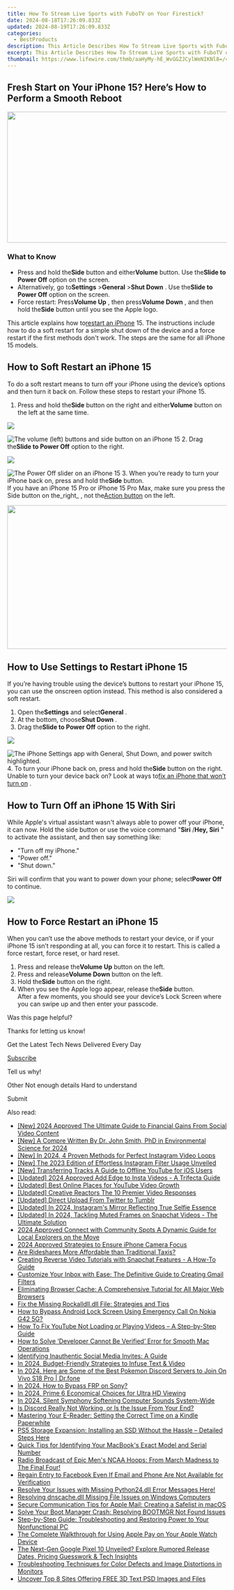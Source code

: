 ```yaml
---
title: How To Stream Live Sports with FuboTV on Your Firestick?
date: 2024-08-18T17:26:09.833Z
updated: 2024-08-19T17:26:09.833Z
categories:
  - BestProducts
description: This Article Describes How To Stream Live Sports with FuboTV on Your Firestick?
excerpt: This Article Describes How To Stream Live Sports with FuboTV on Your Firestick?
thumbnail: https://www.lifewire.com/thmb/aaHyMy-hE_WvGGZJCylWeNIKNl8=/400x300/filters:no_upscale():max_bytes(150000):strip_icc():format(webp)/how-to-get-fubotv-on-firestick-3ef2d0c3d4dc4547822c233ff93e12a9.jpg
---
```


## Fresh Start on Your iPhone 15? Here’s How to Perform a Smooth Reboot
<!-- affiliate ads begin -->
<a href="https://25home.pxf.io/c/5597632/2090698/16836" target="_top" id="2090698"><img src="//a.impactradius-go.com/display-ad/16836-2090698" border="0" alt="" width="720" height="300"/></a>
<!-- affiliate ads end -->
### What to Know

* Press and hold the**Side** button and either**Volume** button. Use the**Slide to Power Off** option on the screen.
* Alternatively, go to**Settings** \>**General** \>**Shut Down** . Use the**Slide to Power Off** option on the screen.
* Force restart: Press**Volume Up** , then press**Volume Down** , and then hold the**Side** button until you see the Apple logo.

 This article explains how to[restart an iPhone](https://www.lifewire.com/how-to-restart-iphone-2000288) 15\. The instructions include how to do a soft restart for a simple shut down of the device and a force restart if the first methods don't work. The steps are the same for all iPhone 15 models.

## How to Soft Restart an iPhone 15

 To do a soft restart means to turn off your iPhone using the device’s options and then turn it back on. Follow these steps to restart your iPhone 15.

1. Press and hold the**Side** button on the right and either**Volume** button on the left at the same time.  
<!-- affiliate ads begin -->
<a href="https://shop.copernic.com/order/checkout.php?PRODS=41033091&QTY=1&AFFILIATE=108875&CART=1"><img src="https://secure.2checkout.com/images/merchant/8d30aa96e72440759f74bd2306c1fa3d/Copernic-2023-Affiliate-728x90-Advanced.png" border="0"></a>
<!-- affiliate ads end -->
![The volume (left) buttons and side button on an iPhone 15](https://www.lifewire.com/thmb/TmHUOU_P6SpM3wMTkgaBlQ6knbg=/1500x0/filters:no_upscale():max_bytes(150000):strip_icc():format(webp)/Side-and-Volume-buttons-on-iPhone-15-Pro-ce7f29a6f4bb4cf3bb66ea8b0b928ba3.jpg)
2. Drag the**Slide to Power Off** option to the right.  
<!-- affiliate ads begin -->
<a href="https://secure.2checkout.com/order/checkout.php?PRODS=3546200&QTY=1&AFFILIATE=108875&CART=1"><img src="http://www.binteko.com/sites/default/files/banner01_468x60a.gif" border="0"></a>
<!-- affiliate ads end -->
![The Power Off slider on an iPhone 15](https://www.lifewire.com/thmb/_gkqlHLFwAAe43qTejESczVRQeE=/1500x0/filters:no_upscale():max_bytes(150000):strip_icc():format(webp)/iPhone15-Power-Off-Slider-8662940-84a3f064e5dc4278b8c8abb4a8bcbf56-a833a36d8094471694b628adb004cc60.jpg)
3. When you’re ready to turn your iPhone back on, press and hold the**Side** button.  
 If you have an iPhone 15 Pro or iPhone 15 Pro Max, make sure you press the Side button on the_right_ , not the[Action button](https://www.lifewire.com/use-action-button-on-iphone-15-pro-7972021) on the left.

<!-- affiliate ads begin -->
<a href="https://ursime.pxf.io/c/5597632/2092236/16384" target="_top" id="2092236"><img src="//a.impactradius-go.com/display-ad/16384-2092236" border="0" alt="" width="1920" height="329"/></a><img height="0" width="0" src="https://imp.pxf.io/i/5597632/2092236/16384" style="position:absolute;visibility:hidden;" border="0" />
<!-- affiliate ads end -->
## How to Use Settings to Restart iPhone 15

 If you’re having trouble using the device’s buttons to restart your iPhone 15, you can use the onscreen option instead. This method is also considered a soft restart.

1. Open the**Settings** and select**General** .
2. At the bottom, choose**Shut Down** .
3. Drag the**Slide to Power Off** option to the right.  
<!-- affiliate ads begin -->
<a href="https://shop.manycam.com/order/checkout.php?PRODS=17729331&QTY=1&AFFILIATE=108875&CART=1"><img src="https://secure.avangate.com/images/merchant/8230bea7d54bcdf99cdfe85cb07313d5/mcaffbanner600x500.png" border="0"></a>
<!-- affiliate ads end -->
![The iPhone Settings app with General, Shut Down, and power switch highlighted.](https://www.lifewire.com/thmb/qkqSasRdubWydWHUBG5CkQeJstI=/1500x0/filters:no_upscale():max_bytes(150000):strip_icc():format(webp)/Turn-Of-iPhone-15-Pro-in-Settings-6be83e8413504c42b9bc2f146153f7da.jpg)
4. To turn your iPhone back on, press and hold the**Side** button on the right.  
 Unable to turn your device back on? Look at ways to[fix an iPhone that won’t turn on](https://www.lifewire.com/what-to-do-when-your-iphone-wont-turn-on-2000281) .

## How to Turn Off an iPhone 15 With Siri

 While Apple's virtual assistant wasn't always able to power off your iPhone, it can now. Hold the side button or use the voice command "**Siri** /**Hey, Siri** " to activate the assistant, and then say something like:

* "Turn off my iPhone."
* "Power off."
* "Shut down."

 Siri will confirm that you want to power down your phone; select**Power Off** to continue.

<!-- affiliate ads begin -->
<a href="https://secure.2checkout.com/order/checkout.php?PRODS=4620778&QTY=1&AFFILIATE=108875&CART=1"><img src="https://secure.avangate.com/images/merchant/07dd4d5a72f5740ef0f035f201951476/728__90banner.jpg" border="0"></a>
<!-- affiliate ads end -->
## How to Force Restart an iPhone 15

 When you can’t use the above methods to restart your device, or if your iPhone 15 isn’t responding at all, you can force it to restart. This is called a force restart, force reset, or hard reset.

1. Press and release the**Volume Up** button on the left.
2. Press and release**Volume Down** button on the left.
3. Hold the**Side** button on the right.
4. When you see the Apple logo appear, release the**Side** button.  
 After a few moments, you should see your device’s Lock Screen where you can swipe up and then enter your passcode.

Was this page helpful?

Thanks for letting us know!

 Get the Latest Tech News Delivered Every Day

[Subscribe](https://www.lifewire.com/#)

Tell us why!

 Other  Not enough details  Hard to understand

 Submit

<ins class="adsbygoogle"
     style="display:block"
     data-ad-format="autorelaxed"
     data-ad-client="ca-pub-7571918770474297"
     data-ad-slot="1223367746"></ins>



<ins class="adsbygoogle"
     style="display:block"
     data-ad-client="ca-pub-7571918770474297"
     data-ad-slot="8358498916"
     data-ad-format="auto"
     data-full-width-responsive="true"></ins>

<span class="atpl-alsoreadstyle">Also read:</span>
<div><ul>
<li><a href="https://facebook-videos.techidaily.com/new-2024-approved-the-ultimate-guide-to-financial-gains-from-social-video-content/"><u>[New] 2024 Approved  The Ultimate Guide to Financial Gains From Social Video Content</u></a></li>
<li><a href="https://youtube-zero.techidaily.com/-compre-written-by-dr-john-smith-phd-in-environmental-science-for-2024/"><u>[New] A Compre Written By  Dr. John Smith, PhD in Environmental Science for 2024</u></a></li>
<li><a href="https://instagram-videos.techidaily.com/new-in-2024-4-proven-methods-for-perfect-instagram-video-loops/"><u>[New] In 2024, 4 Proven Methods for Perfect Instagram Video Loops</u></a></li>
<li><a href="https://instagram-videos.techidaily.com/new-the-2023-edition-of-effortless-instagram-filter-usage-unveiled/"><u>[New] The 2023 Edition of Effortless Instagram Filter Usage Unveiled</u></a></li>
<li><a href="https://facebook-video-footage.techidaily.com/new-transferring-tracks-a-guide-to-offline-youtube-for-ios-users/"><u>[New] Transferring Tracks  A Guide to Offline YouTube for iOS Users</u></a></li>
<li><a href="https://instagram-video-files.techidaily.com/updated-2024-approved-add-edge-to-insta-videos-a-trifecta-guide/"><u>[Updated] 2024 Approved  Add Edge to Insta Videos - A Trifecta Guide</u></a></li>
<li><a href="https://extra-lessons.techidaily.com/updated-best-online-places-for-youtube-video-growth/"><u>[Updated] Best Online Places for YouTube Video Growth</u></a></li>
<li><a href="https://youtube-clips.techidaily.com/updated-creative-reactors-the-10-premier-video-responses/"><u>[Updated] Creative Reactors  The 10 Premier Video Responses</u></a></li>
<li><a href="https://twitter-videos.techidaily.com/updated-direct-upload-from-twitter-to-tumblr/"><u>[Updated] Direct Upload From Twitter to Tumblr</u></a></li>
<li><a href="https://instagram-clips.techidaily.com/updated-in-2024-instagrams-mirror-reflecting-true-selfie-essence/"><u>[Updated] In 2024, Instagram's Mirror  Reflecting True Selfie Essence</u></a></li>
<li><a href="https://facebook-video-files.techidaily.com/updated-in-2024-tackling-muted-frames-on-snapchat-videos-the-ultimate-solution/"><u>[Updated] In 2024, Tackling Muted Frames on Snapchat Videos - The Ultimate Solution</u></a></li>
<li><a href="https://extra-information.techidaily.com/2024-approved-connect-with-community-spots-a-dynamic-guide-for-local-explorers-on-the-move/"><u>2024 Approved  Connect with Community Spots  A Dynamic Guide for Local Explorers on the Move</u></a></li>
<li><a href="https://some-approaches.techidaily.com/2024-approved-strategies-to-ensure-iphone-camera-focus/"><u>2024 Approved  Strategies to Ensure iPhone Camera Focus</u></a></li>
<li><a href="https://techno-recovery.techidaily.com/are-rideshares-more-affordable-than-traditional-taxis/"><u>Are Rideshares More Affordable than Traditional Taxis?</u></a></li>
<li><a href="https://techno-recovery.techidaily.com/creating-reverse-video-tutorials-with-snapchat-features-a-how-to-guide/"><u>Creating Reverse Video Tutorials with Snapchat Features - A How-To Guide</u></a></li>
<li><a href="https://techno-recovery.techidaily.com/customize-your-inbox-with-ease-the-definitive-guide-to-creating-gmail-filters/"><u>Customize Your Inbox with Ease: The Definitive Guide to Creating Gmail Filters</u></a></li>
<li><a href="https://techno-recovery.techidaily.com/eliminating-browser-cache-a-comprehensive-tutorial-for-all-major-web-browsers/"><u>Eliminating Browser Cache: A Comprehensive Tutorial for All Major Web Browsers</u></a></li>
<li><a href="https://techno-recovery.techidaily.com/fix-the-missing-rockalldlldll-file-strategies-and-tips/"><u>Fix the Missing Rockalldll.dll File: Strategies and Tips</u></a></li>
<li><a href="https://easy-unlock-android.techidaily.com/how-to-bypass-android-lock-screen-using-emergency-call-on-nokia-g42-5g-by-drfone-android/"><u>How to Bypass Android Lock Screen Using Emergency Call On Nokia G42 5G?</u></a></li>
<li><a href="https://techno-recovery.techidaily.com/how-to-fix-youtube-not-loading-or-playing-videos-a-step-by-step-guide/"><u>How To Fix YouTube Not Loading or Playing Videos – A Step-by-Step Guide</u></a></li>
<li><a href="https://techno-recovery.techidaily.com/how-to-solve-developer-cannot-be-verified-error-for-smooth-mac-operations/"><u>How to Solve ‘Developer Cannot Be Verified’ Error for Smooth Mac Operations</u></a></li>
<li><a href="https://techno-recovery.techidaily.com/identifying-inauthentic-social-media-invites-a-guide/"><u>Identifying Inauthentic Social Media Invites: A Guide</u></a></li>
<li><a href="https://youtube-videos.techidaily.com/in-2024-budget-friendly-strategies-to-infuse-text-and-video/"><u>In 2024, Budget-Friendly Strategies to Infuse Text & Video</u></a></li>
<li><a href="https://change-location.techidaily.com/in-2024-here-are-some-of-the-best-pokemon-discord-servers-to-join-on-vivo-s18-pro-drfone-by-drfone-virtual-android/"><u>In 2024, Here are Some of the Best Pokemon Discord Servers to Join On Vivo S18 Pro | Dr.fone</u></a></li>
<li><a href="https://android-frp.techidaily.com/in-2024-how-to-bypass-frp-on-sony-by-drfone-android/"><u>In 2024, How to Bypass FRP on Sony?</u></a></li>
<li><a href="https://extra-skills.techidaily.com/in-2024-prime-6-economical-choices-for-ultra-hd-viewing/"><u>In 2024, Prime 6 Economical Choices for Ultra HD Viewing</u></a></li>
<li><a href="https://extra-guidance.techidaily.com/in-2024-silent-symphony-softening-computer-sounds-system-wide/"><u>In 2024, Silent Symphony  Softening Computer Sounds System-Wide</u></a></li>
<li><a href="https://techno-recovery.techidaily.com/is-discord-really-not-working-or-is-the-issue-from-your-end/"><u>Is Discord Really Not Working, or Is the Issue From Your End?</u></a></li>
<li><a href="https://techno-recovery.techidaily.com/mastering-your-e-reader-setting-the-correct-time-on-a-kindle-paperwhite/"><u>Mastering Your E-Reader: Setting the Correct Time on a Kindle Paperwhite</u></a></li>
<li><a href="https://techno-recovery.techidaily.com/ps5-storage-expansion-installing-an-ssd-without-the-hassle-detailed-steps-here/"><u>PS5 Storage Expansion: Installing an SSD Without the Hassle – Detailed Steps Here</u></a></li>
<li><a href="https://techno-recovery.techidaily.com/quick-tips-for-identifying-your-macbooks-exact-model-and-serial-number/"><u>Quick Tips for Identifying Your MacBook's Exact Model and Serial Number</u></a></li>
<li><a href="https://techno-recovery.techidaily.com/radio-broadcast-of-epic-mens-ncaa-hoops-from-march-madness-to-the-final-four/"><u>Radio Broadcast of Epic Men's NCAA Hoops: From March Madness to The Final Four!</u></a></li>
<li><a href="https://techno-recovery.techidaily.com/regain-entry-to-facebook-even-if-email-and-phone-are-not-available-for-verification/"><u>Regain Entry to Facebook Even If Email and Phone Are Not Available for Verification</u></a></li>
<li><a href="https://techno-recovery.techidaily.com/1722874973773-resolve-your-issues-with-missing-python24dll-error-messages-here/"><u>Resolve Your Issues with Missing Python24.dll Error Messages Here!</u></a></li>
<li><a href="https://techno-recovery.techidaily.com/resolving-dnscachedll-missing-file-issues-on-windows-computers/"><u>Resolving dnscache.dll Missing File Issues on Windows Computers</u></a></li>
<li><a href="https://techno-recovery.techidaily.com/secure-communication-tips-for-apple-mail-creating-a-safelist-in-macos/"><u>Secure Communication Tips for Apple Mail: Creating a Safelist in macOS</u></a></li>
<li><a href="https://techno-recovery.techidaily.com/solve-your-boot-manager-crash-resolving-bootmgr-not-found-issues/"><u>Solve Your Boot Manager Crash: Resolving BOOTMGR Not Found Issues</u></a></li>
<li><a href="https://techno-recovery.techidaily.com/step-by-step-guide-troubleshooting-and-restoring-power-to-your-nonfunctional-pc/"><u>Step-by-Step Guide: Troubleshooting and Restoring Power to Your Nonfunctional PC</u></a></li>
<li><a href="https://techno-recovery.techidaily.com/the-complete-walkthrough-for-using-apple-pay-on-your-apple-watch-device/"><u>The Complete Walkthrough for Using Apple Pay on Your Apple Watch Device</u></a></li>
<li><a href="https://techno-recovery.techidaily.com/the-next-gen-google-pixel-10-unveiled-explore-rumored-release-dates-pricing-guesswork-and-tech-insights/"><u>The Next-Gen Google Pixel 10 Unveiled? Explore Rumored Release Dates, Pricing Guesswork & Tech Insights</u></a></li>
<li><a href="https://techno-recovery.techidaily.com/troubleshooting-techniques-for-color-defects-and-image-distortions-in-monitors/"><u>Troubleshooting Techniques for Color Defects and Image Distortions in Monitors</u></a></li>
<li><a href="https://fox-http.techidaily.com/uncover-top-8-sites-offering-free-3d-text-psd-images-and-files/"><u>Uncover Top 8 Sites Offering FREE 3D Text PSD Images and Files</u></a></li>
</ul></div>
